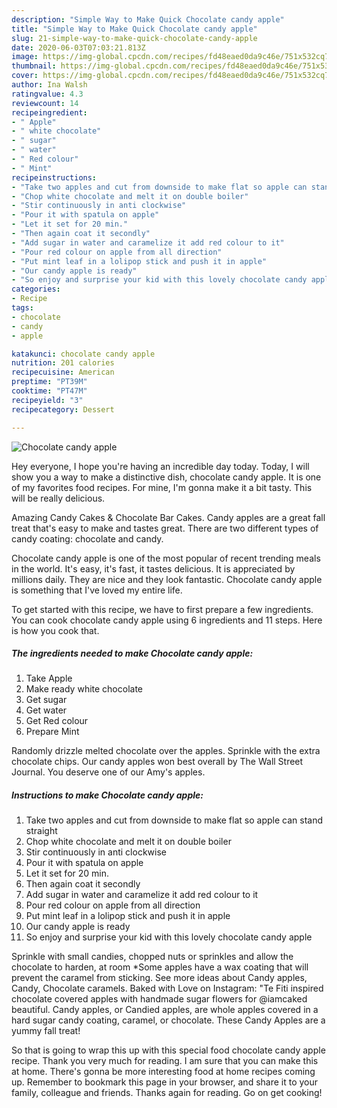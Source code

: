 ```yaml
---
description: "Simple Way to Make Quick Chocolate candy apple"
title: "Simple Way to Make Quick Chocolate candy apple"
slug: 21-simple-way-to-make-quick-chocolate-candy-apple
date: 2020-06-03T07:03:21.813Z
image: https://img-global.cpcdn.com/recipes/fd48eaed0da9c46e/751x532cq70/chocolate-candy-apple-recipe-main-photo.jpg
thumbnail: https://img-global.cpcdn.com/recipes/fd48eaed0da9c46e/751x532cq70/chocolate-candy-apple-recipe-main-photo.jpg
cover: https://img-global.cpcdn.com/recipes/fd48eaed0da9c46e/751x532cq70/chocolate-candy-apple-recipe-main-photo.jpg
author: Ina Walsh
ratingvalue: 4.3
reviewcount: 14
recipeingredient:
- " Apple"
- " white chocolate"
- " sugar"
- " water"
- " Red colour"
- " Mint"
recipeinstructions:
- "Take two apples and cut from downside to make flat so apple can stand straight"
- "Chop white chocolate and melt it on double boiler"
- "Stir continuously in anti clockwise"
- "Pour it with spatula on apple"
- "Let it set for 20 min."
- "Then again coat it secondly"
- "Add sugar in water and caramelize it add red colour to it"
- "Pour red colour on apple from all direction"
- "Put mint leaf in a lolipop stick and push it in apple"
- "Our candy apple is ready"
- "So enjoy and surprise your kid with this lovely chocolate candy apple"
categories:
- Recipe
tags:
- chocolate
- candy
- apple

katakunci: chocolate candy apple 
nutrition: 201 calories
recipecuisine: American
preptime: "PT39M"
cooktime: "PT47M"
recipeyield: "3"
recipecategory: Dessert

---
```



![Chocolate candy apple](https://img-global.cpcdn.com/recipes/fd48eaed0da9c46e/751x532cq70/chocolate-candy-apple-recipe-main-photo.jpg)

Hey everyone, I hope you're having an incredible day today. Today, I will show you a way to make a distinctive dish, chocolate candy apple. It is one of my favorites food recipes. For mine, I'm gonna make it a bit tasty. This will be really delicious.

Amazing Candy Cakes &amp; Chocolate Bar Cakes. Candy apples are a great fall treat that&#39;s easy to make and tastes great. There are two different types of candy coating: chocolate and candy.

Chocolate candy apple is one of the most popular of recent trending meals in the world. It's easy, it's fast, it tastes delicious. It is appreciated by millions daily. They are nice and they look fantastic. Chocolate candy apple is something that I've loved my entire life.


To get started with this recipe, we have to first prepare a few ingredients. You can cook chocolate candy apple using 6 ingredients and 11 steps. Here is how you cook that.

<!--inarticleads1-->

##### The ingredients needed to make Chocolate candy apple:

1. Take  Apple
1. Make ready  white chocolate
1. Get  sugar
1. Get  water
1. Get  Red colour
1. Prepare  Mint


Randomly drizzle melted chocolate over the apples. Sprinkle with the extra chocolate chips. Our candy apples won best overall by The Wall Street Journal. You deserve one of our Amy&#39;s apples. 

<!--inarticleads2-->

##### Instructions to make Chocolate candy apple:

1. Take two apples and cut from downside to make flat so apple can stand straight
1. Chop white chocolate and melt it on double boiler
1. Stir continuously in anti clockwise
1. Pour it with spatula on apple
1. Let it set for 20 min.
1. Then again coat it secondly
1. Add sugar in water and caramelize it add red colour to it
1. Pour red colour on apple from all direction
1. Put mint leaf in a lolipop stick and push it in apple
1. Our candy apple is ready
1. So enjoy and surprise your kid with this lovely chocolate candy apple


Sprinkle with small candies, chopped nuts or sprinkles and allow the chocolate to harden, at room *Some apples have a wax coating that will prevent the caramel from sticking. See more ideas about Candy apples, Candy, Chocolate caramels. Baked with Love on Instagram: &#34;Te Fiti inspired chocolate covered apples with handmade sugar flowers for @iamcaked beautiful. Candy apples, or Candied apples, are whole apples covered in a hard sugar candy coating, caramel, or chocolate. These Candy Apples are a yummy fall treat! 

So that is going to wrap this up with this special food chocolate candy apple recipe. Thank you very much for reading. I am sure that you can make this at home. There's gonna be more interesting food at home recipes coming up. Remember to bookmark this page in your browser, and share it to your family, colleague and friends. Thanks again for reading. Go on get cooking!
